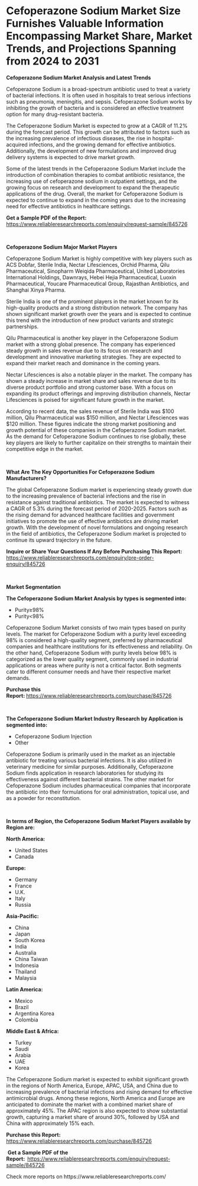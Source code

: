 <p><h1>Cefoperazone Sodium Market Size Furnishes Valuable Information Encompassing Market Share, Market Trends, and Projections Spanning from 2024 to 2031</h1></p><p><strong>Cefoperazone Sodium Market Analysis and Latest Trends</strong></p>
<p><p>Cefoperazone Sodium is a broad-spectrum antibiotic used to treat a variety of bacterial infections. It is often used in hospitals to treat serious infections such as pneumonia, meningitis, and sepsis. Cefoperazone Sodium works by inhibiting the growth of bacteria and is considered an effective treatment option for many drug-resistant bacteria.</p><p>The Cefoperazone Sodium Market is expected to grow at a CAGR of 11.2% during the forecast period. This growth can be attributed to factors such as the increasing prevalence of infectious diseases, the rise in hospital-acquired infections, and the growing demand for effective antibiotics. Additionally, the development of new formulations and improved drug delivery systems is expected to drive market growth.</p><p>Some of the latest trends in the Cefoperazone Sodium Market include the introduction of combination therapies to combat antibiotic resistance, the increasing use of cefoperazone sodium in outpatient settings, and the growing focus on research and development to expand the therapeutic applications of the drug. Overall, the market for Cefoperazone Sodium is expected to continue to expand in the coming years due to the increasing need for effective antibiotics in healthcare settings.</p></p>
<p><strong>Get a Sample PDF of the Report:&nbsp;</strong> <a href="https://www.reliableresearchreports.com/enquiry/request-sample/845726">https://www.reliableresearchreports.com/enquiry/request-sample/845726</a></p>
<p>&nbsp;</p>
<p><strong>Cefoperazone Sodium Major Market Players</strong></p>
<p><p>Cefoperazone Sodium Market is highly competitive with key players such as ACS Dobfar, Sterile India, Nectar Lifesciences, Orchid Pharma, Qilu Pharmaceutical, Sinopharm Weiqida Pharmaceutical, United Laboratories International Holdings, Dawnrays, Hebei Hejia Pharmaceutical, Luoxin Pharmaceutical, Youcare Pharmaceutical Group, Rajasthan Antibiotics, and Shanghai Xinya Pharma.</p><p>Sterile India is one of the prominent players in the market known for its high-quality products and a strong distribution network. The company has shown significant market growth over the years and is expected to continue this trend with the introduction of new product variants and strategic partnerships.</p><p>Qilu Pharmaceutical is another key player in the Cefoperazone Sodium market with a strong global presence. The company has experienced steady growth in sales revenue due to its focus on research and development and innovative marketing strategies. They are expected to expand their market reach and dominance in the coming years.</p><p>Nectar Lifesciences is also a notable player in the market. The company has shown a steady increase in market share and sales revenue due to its diverse product portfolio and strong customer base. With a focus on expanding its product offerings and improving distribution channels, Nectar Lifesciences is poised for significant future growth in the market.</p><p>According to recent data, the sales revenue of Sterile India was $100 million, Qilu Pharmaceutical was $150 million, and Nectar Lifesciences was $120 million. These figures indicate the strong market positioning and growth potential of these companies in the Cefoperazone Sodium market. As the demand for Cefoperazone Sodium continues to rise globally, these key players are likely to further capitalize on their strengths to maintain their competitive edge in the market.</p></p>
<p>&nbsp;</p>
<p><strong>What Are The Key Opportunities For Cefoperazone Sodium Manufacturers?</strong></p>
<p><p>The global Cefoperazone Sodium market is experiencing steady growth due to the increasing prevalence of bacterial infections and the rise in resistance against traditional antibiotics. The market is expected to witness a CAGR of 5.3% during the forecast period of 2020-2025. Factors such as the rising demand for advanced healthcare facilities and government initiatives to promote the use of effective antibiotics are driving market growth. With the development of novel formulations and ongoing research in the field of antibiotics, the Cefoperazone Sodium market is projected to continue its upward trajectory in the future.</p></p>
<p><strong>Inquire or Share Your Questions If Any Before Purchasing This Report:</strong> <a href="https://www.reliableresearchreports.com/enquiry/pre-order-enquiry/845726">https://www.reliableresearchreports.com/enquiry/pre-order-enquiry/845726</a></p>
<p>&nbsp;</p>
<p><strong>Market Segmentation</strong></p>
<p><strong>The Cefoperazone Sodium Market Analysis by types is segmented into:</strong></p>
<p><ul><li>Purity≥98%</li><li>Purity<98%</li></ul></p>
<p><p>Cefoperazone Sodium Market consists of two main types based on purity levels. The market for Cefoperazone Sodium with a purity level exceeding 98% is considered a high-quality segment, preferred by pharmaceutical companies and healthcare institutions for its effectiveness and reliability. On the other hand, Cefoperazone Sodium with purity levels below 98% is categorized as the lower quality segment, commonly used in industrial applications or areas where purity is not a critical factor. Both segments cater to different consumer needs and have their respective market demands.</p></p>
<p><strong>Purchase this Report:&nbsp;</strong><a href="https://www.reliableresearchreports.com/purchase/845726">https://www.reliableresearchreports.com/purchase/845726</a></p>
<p>&nbsp;</p>
<p><strong>The Cefoperazone Sodium Market Industry Research by Application is segmented into:</strong></p>
<p><ul><li>Cefoperazone Sodium Injection</li><li>Other</li></ul></p>
<p><p>Cefoperazone Sodium is primarily used in the market as an injectable antibiotic for treating various bacterial infections. It is also utilized in veterinary medicine for similar purposes. Additionally, Cefoperazone Sodium finds application in research laboratories for studying its effectiveness against different bacterial strains. The other market for Cefoperazone Sodium includes pharmaceutical companies that incorporate the antibiotic into their formulations for oral administration, topical use, and as a powder for reconstitution.</p></p>
<p>&nbsp;</p>
<p><strong>In terms of Region, the Cefoperazone Sodium Market Players available by Region are:</strong></p>
<p>
    <p> <strong> North America: </strong>
        <ul>
            <li>United States</li>
            <li>Canada</li>
        </ul>
        </p> 
    <p> <strong> Europe: </strong>
        <ul>
            <li>Germany</li>
            <li>France</li>
            <li>U.K.</li>
            <li>Italy</li>
            <li>Russia</li>
        </ul>
        </p> 
    <p> <strong> Asia-Pacific: </strong>
        <ul>
            <li>China</li>
            <li>Japan</li>
            <li>South Korea</li>
            <li>India</li>
            <li>Australia</li>
            <li>China Taiwan</li>
            <li>Indonesia</li>
            <li>Thailand</li>
            <li>Malaysia</li>
        </ul>
        </p> 
    <p> <strong> Latin America: </strong>
        <ul>
            <li>Mexico</li>
            <li>Brazil</li>
            <li>Argentina Korea</li>
            <li>Colombia</li>
        </ul>
        </p> 
    <p> <strong> Middle East & Africa: </strong>
        <ul>
            <li>Turkey</li>
            <li>Saudi</li>
            <li>Arabia</li>
            <li>UAE</li>
            <li>Korea</li>
        </ul>
    </p>
    </p>
<p><p>The Cefoperazone Sodium market is expected to exhibit significant growth in the regions of North America, Europe, APAC, USA, and China due to increasing prevalence of bacterial infections and rising demand for effective antimicrobial drugs. Among these regions, North America and Europe are anticipated to dominate the market with a combined market share of approximately 45%. The APAC region is also expected to show substantial growth, capturing a market share of around 30%, followed by USA and China with approximately 15% each.</p></p>
<p><strong>Purchase this Report: </strong><a href="https://www.reliableresearchreports.com/purchase/845726">https://www.reliableresearchreports.com/purchase/845726</a></p>
<p>&nbsp;<strong>Get a Sample PDF of the Report:&nbsp;&nbsp;</strong><a href="https://www.reliableresearchreports.com/enquiry/request-sample/845726">https://www.reliableresearchreports.com/enquiry/request-sample/845726</a></p>
<p><strong></strong></p>
<p>Check more reports on https://www.reliableresearchreports.com/</p>